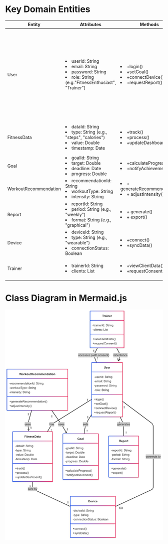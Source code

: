 # Key Domain Entities

|Entity|Attributes|Methods|Relationships| Business Rules                                                                                                                                                                             |
|---|----------|-------|-------------|--------------------------------------------------------------------------------------------------------------------------------------------------------------------------------------------|
|User| <li> userId: String </li> <li>email: String </li> <li> password: String </li> <li> role: String (e.g."FitnessEnthusiast", "Trainer") </li> | <li>+login()</li><li>+setGoal()</li><li>+connectDevice()</li><li>+requestReport()</li> | <li>Associated with Goal (1..)</li><li>Associated with FitnessData (1..)</li><li>Associated with Report (1..*)</li> | <li>A user can connect up to 3 devices</li> <li>Multi-factor authentication is enforced</li> <li>A user must authenticate via OAuth 2.0 before accessing dashboard features</li> <li>A user can only view fitness metrics if they have connected a wearable device</li> |
|FitnessData| <li>dataId: String</li> <li>type: String (e.g., "steps", "calories")</li> <li>value: Double</li> <li>timestamp: Date</li> | <li>+track()</li><li>+process()</li> <li>+updateDashboard()</li> | <li>Associated with Device (1)</li> <li>Used by WorkoutRecommendation (1)</li> | <li>Data updates on the dashboard within 5 seconds</li> <li>Historical data is stored for 2 years</li>                                                                                     |
|Goal| <li>goalId: String</li> <li>target: Double</li> <li>deadline: Date</li> <li>progress: Double</li> | <li>+calculateProgress()</li><li>+notifyAchievement()</li> |         <li>Owned by User (1)</li> | <li>A user can have up to 5 active goals.</li>                                                                                                                                             |
|WorkoutRecommendation| <li>recommendationId: String</li> <li>workoutType: String</li> <li>intensity: String</li> | <li>+ generateRecommendation()</li> <li>+ adjustIntensity()</li> |     <li>Depends on FitnessData (1)</li> <li>Depends on Goal (1)</li> | <li>Recommendations must refresh daily</li>                                                                                                                                                |
|Report| <li>reportId: String</li> <li>period: String (e.g., "weekly")</li> <li>format: String (e.g., "graphical")</li> | <li>+ generate()</li> <li>+ export()</li> |         <li>Generated by User (1)</li> | <li>Reports are auto-generated every Monday</li>                                                                                                                                           |
|Device| <li>deviceId: String</li> <li>type: String (e.g., "wearable")</li> <li>connectionStatus: Boolean</li> | <li>+connect()</li> <li>+syncData()</li> |        <li>Linked to User (1)</li> | <li>Only compatible devices can connect</li>                                                                                                                                               |
|Trainer| <li>trainerId: String</li> <li>clients: List<User></li> | <li>+viewClientData()</li> <li>+requestConsent()</li> |       <li>Inherits from User</li> <li>Accesses User (with consent)</li> | <li>Trainers can only view data with explicit client consent</li>                                                                                                                          |


# Class Diagram in Mermaid.js

![This is my class diagram](assignment_9/Assign_9_Class_Diag.png)

